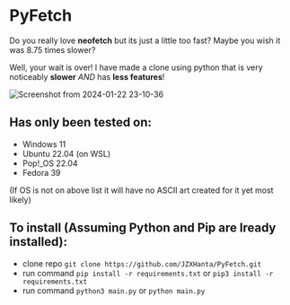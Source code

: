 # PyFetch

Do you really love **neofetch** but its just a little too fast? Maybe you wish it was 8.75 times slower?

Well, your wait is over! I have made a clone using python that is very noticeably **slower** *AND* has **less features**!

![Screenshot from 2024-01-22 23-10-36](https://github.com/JZXHanta/PyFetch/assets/61375197/3b6a4808-9190-418a-8628-d5b86fdc5075)


## Has only been tested on:
  - Windows 11
  - Ubuntu 22.04 (on WSL)
  - Pop!_OS 22.04
  - Fedora 39

  (If OS is not on above list it will have no ASCII art created for it yet most likely)



## To install (Assuming Python and Pip are lready installed):
  - clone repo ```git clone https://github.com/JZXHanta/PyFetch.git```
  - run command ```pip install -r requirements.txt``` or ```pip3 install -r requirements.txt```
  - run command ```python3 main.py``` or ```python main.py```
